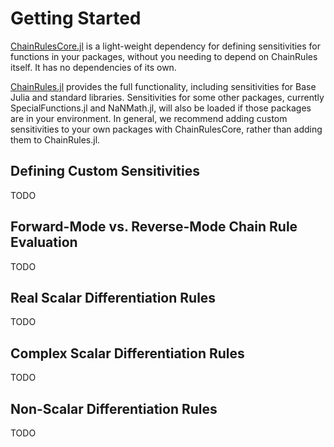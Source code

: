 # Getting Started

[ChainRulesCore.jl](https://github.com/JuliaDiff/ChainRulesCore.jl) is a light-weight dependency for defining sensitivities for functions in your packages, without you needing to depend on ChainRules itself. It has no dependencies of its own.

[ChainRules.jl](https://github.com/JuliaDiff/ChainRules.jl) provides the full functionality, including sensitivities for Base Julia and standard libraries.
Sensitivities for some other packages, currently SpecialFunctions.jl and NaNMath.jl, will also be loaded if those packages are in your environment.
In general, we recommend adding custom sensitivities to your own packages with ChainRulesCore, rather than adding them to ChainRules.jl.

## Defining Custom Sensitivities

TODO

## Forward-Mode vs. Reverse-Mode Chain Rule Evaluation

TODO

## Real Scalar Differentiation Rules

TODO

## Complex Scalar Differentiation Rules

TODO

## Non-Scalar Differentiation Rules

TODO
